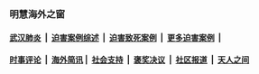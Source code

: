 
### 明慧海外之窗

####  [武汉肺炎](indexes/365.md?t=07110101) &nbsp;|&nbsp;  [迫害案例综述](indexes/328.md?t=07110101) &nbsp;|&nbsp; [迫害致死案例](indexes/277.md?t=07110101)  &nbsp;|&nbsp; [更多迫害案例](indexes/81.md?t=07110101)  &nbsp;|&nbsp; 
####  [时事评论](indexes/19.md?t=07110101) &nbsp;|&nbsp; [海外简讯](indexes/245.md?t=07110101)&nbsp;|&nbsp;  [社会支持](indexes/140.md?t=07110101) &nbsp;|&nbsp; [褒奖决议](indexes/282.md?t=07110101) &nbsp;|&nbsp; [社区报道](indexes/91.md?t=07110101)  &nbsp;|&nbsp; [天人之间](indexes/78.md?t=07110101) 


